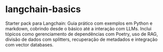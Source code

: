 # langchain-basics
Starter pack para Langchain: Guia prático com exemplos em Python e markdown, cobrindo desde o básico até a interação com LLMs. Inclui tópicos como gerenciamento de dependências com Poetry, uso de RAG, divisão de dados com splitters, recuperação de metadados e integração com vector databases.
